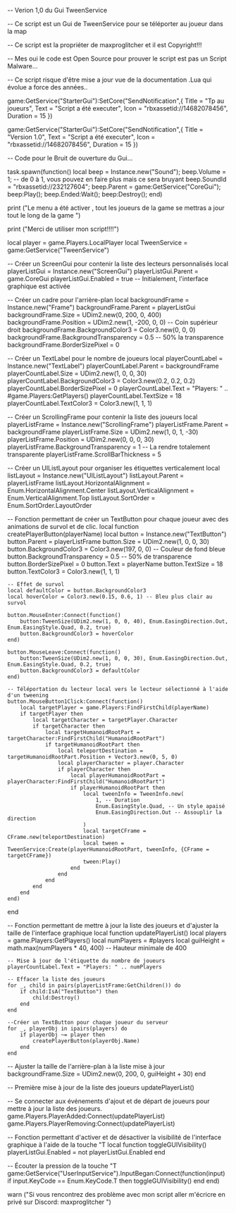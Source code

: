 
-- Verion 1,0 du Gui TweenService

-- Ce script est un Gui de TweenService pour se téléporter au joueur dans la map 

-- Ce script est la propriéter de maxproglitcher et il est Copyright!!!

-- Mes oui le code est Open Source pour prouver le script est pas un Script Malware...

-- Ce script risque d'être mise a jour vue de la documentation .Lua qui évolue a force des années..

game:GetService("StarterGui"):SetCore("SendNotification",{
  Title = "Tp au joueurs", 
  Text = "Script a été executer", 
  Icon = "rbxassetid://14682078456",
  Duration = 15
})

game:GetService("StarterGui"):SetCore("SendNotification",{
  Title = "Version 1.0", 
  Text = "Script a été executer", 
  Icon = "rbxassetid://14682078456",
  Duration = 15
})
 
-- Code pour le Bruit de ouverture du Gui...

task.spawn(function()
  local beep = Instance.new("Sound");
  beep.Volume = 1; -- de 0 à 1, vous pouvez en faire plus mais ce sera bruyant
  beep.SoundId = "rbxassetid://232127604";
  beep.Parent = game:GetService("CoreGui");
  beep:Play();
  beep.Ended:Wait();
  beep:Destroy();
end)
 
print ("Le menu a été activer , tout les joueurs de la game se mettras a jour tout le long de la game ")
 
print ("Merci de utiliser mon script!!!!")
 
local player = game.Players.LocalPlayer
local TweenService = game:GetService("TweenService")
 
-- Créer un ScreenGui pour contenir la liste des lecteurs personnalisés
local playerListGui = Instance.new("ScreenGui")
playerListGui.Parent = game.CoreGui
playerListGui.Enabled = true -- Initialement, l'interface graphique est activée
 
-- Créer un cadre pour l'arrière-plan
local backgroundFrame = Instance.new("Frame")
backgroundFrame.Parent = playerListGui
backgroundFrame.Size = UDim2.new(0, 200, 0, 400)
backgroundFrame.Position = UDim2.new(1, -200, 0, 0) -- Coin supérieur droit
backgroundFrame.BackgroundColor3 = Color3.new(0, 0, 0)
backgroundFrame.BackgroundTransparency = 0.5 -- 50% la transparence
backgroundFrame.BorderSizePixel = 0
 
-- Créer un TextLabel pour le nombre de joueurs
local playerCountLabel = Instance.new("TextLabel")
playerCountLabel.Parent = backgroundFrame
playerCountLabel.Size = UDim2.new(1, 0, 0, 30)
playerCountLabel.BackgroundColor3 = Color3.new(0.2, 0.2, 0.2)
playerCountLabel.BorderSizePixel = 0
playerCountLabel.Text = "Players: " .. #game.Players:GetPlayers()
playerCountLabel.TextSize = 18
playerCountLabel.TextColor3 = Color3.new(1, 1, 1)
 
-- Créer un ScrollingFrame pour contenir la liste des joueurs
local playerListFrame = Instance.new("ScrollingFrame")
playerListFrame.Parent = backgroundFrame
playerListFrame.Size = UDim2.new(1, 0, 1, -30)
playerListFrame.Position = UDim2.new(0, 0, 0, 30)
playerListFrame.BackgroundTransparency = 1 -- La rendre totalement transparente
playerListFrame.ScrollBarThickness = 5
 
-- Créer un UIListLayout pour organiser les étiquettes verticalement
local listLayout = Instance.new("UIListLayout")
listLayout.Parent = playerListFrame
listLayout.HorizontalAlignment = Enum.HorizontalAlignment.Center
listLayout.VerticalAlignment = Enum.VerticalAlignment.Top
listLayout.SortOrder = Enum.SortOrder.LayoutOrder
 
-- Fonction permettant de créer un TextButton pour chaque joueur avec des animations de survol et de clic.
local function createPlayerButton(playerName)
    local button = Instance.new("TextButton")
    button.Parent = playerListFrame
    button.Size = UDim2.new(1, 0, 0, 30)
    button.BackgroundColor3 = Color3.new(197, 0, 0) -- Couleur de fond bleue
    button.BackgroundTransparency = 0.5 -- 50% de transparence
    button.BorderSizePixel = 0
    button.Text = playerName
    button.TextSize = 18
    button.TextColor3 = Color3.new(1, 1, 1)
 
    -- Effet de survol
    local defaultColor = button.BackgroundColor3
    local hoverColor = Color3.new(0.15, 0.6, 1) -- Bleu plus clair au survol
 
    button.MouseEnter:Connect(function()
        button:TweenSize(UDim2.new(1, 0, 0, 40), Enum.EasingDirection.Out, Enum.EasingStyle.Quad, 0.2, true)
        button.BackgroundColor3 = hoverColor
    end)
 
    button.MouseLeave:Connect(function()
        button:TweenSize(UDim2.new(1, 0, 0, 30), Enum.EasingDirection.Out, Enum.EasingStyle.Quad, 0.2, true)
        button.BackgroundColor3 = defaultColor
    end)
 
    -- Téléportation du lecteur local vers le lecteur sélectionné à l'aide d'un tweening
    button.MouseButton1Click:Connect(function()
        local targetPlayer = game.Players:FindFirstChild(playerName)
        if targetPlayer then
            local targetCharacter = targetPlayer.Character
            if targetCharacter then
                local targetHumanoidRootPart = targetCharacter:FindFirstChild("HumanoidRootPart")
                if targetHumanoidRootPart then
                    local teleportDestination = targetHumanoidRootPart.Position + Vector3.new(0, 5, 0)
                    local playerCharacter = player.Character
                    if playerCharacter then
                        local playerHumanoidRootPart = playerCharacter:FindFirstChild("HumanoidRootPart")
                        if playerHumanoidRootPart then
                            local tweenInfo = TweenInfo.new(
                                1, -- Duration
                                Enum.EasingStyle.Quad, -- Un style apaisé
                                Enum.EasingDirection.Out -- Assouplir la direction
                            )
                            local targetCFrame = CFrame.new(teleportDestination)
                            local tween = TweenService:Create(playerHumanoidRootPart, tweenInfo, {CFrame = targetCFrame})
                            tween:Play()
                        end
                    end
                end
            end
        end
    end)
end
 
-- Fonction permettant de mettre à jour la liste des joueurs et d'ajuster la taille de l'interface graphique
local function updatePlayerList()
    local players = game.Players:GetPlayers()
    local numPlayers = #players
    local guiHeight = math.max(numPlayers * 40, 400) -- Hauteur minimale de 400
 
    -- Mise à jour de l'étiquette du nombre de joueurs
    playerCountLabel.Text = "Players: " .. numPlayers
 
    -- Effacer la liste des joueurs
    for _, child in pairs(playerListFrame:GetChildren()) do
        if child:IsA("TextButton") then
            child:Destroy()
        end
    end
 
    --Créer un TextButton pour chaque joueur du serveur
    for _, playerObj in ipairs(players) do
        if playerObj ~= player then
            createPlayerButton(playerObj.Name)
        end
    end
 
  --  Ajuster la taille de l'arrière-plan à la liste mise à jour
    backgroundFrame.Size = UDim2.new(0, 200, 0, guiHeight + 30)
end
 
-- Première mise à jour de la liste des joueurs
updatePlayerList()
 
-- Se connecter aux événements d'ajout et de départ de joueurs pour mettre à jour la liste des joueurs.
game.Players.PlayerAdded:Connect(updatePlayerList)
game.Players.PlayerRemoving:Connect(updatePlayerList)
 
--  Fonction permettant d'activer et de désactiver la visibilité de l'interface graphique à l'aide de la touche "T
local function toggleGUIVisibility()
    playerListGui.Enabled = not playerListGui.Enabled
end
 
-- Écouter la pression de la touche "T
game:GetService("UserInputService").InputBegan:Connect(function(input)
    if input.KeyCode == Enum.KeyCode.T then
        toggleGUIVisibility()
    end
end)
 
warn ("Si vous rencontrez des problème avec mon script aller m'écricre en privé sur Discord: maxproglitcher ")
